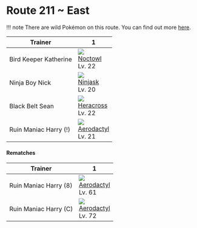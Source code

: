 # Route 211 ~ East

!!! note
    There are wild Pokémon on this route. You can find out more [here](../../wild_pokemon/route_211__east/).


Trainer               | 1
---                   | ---
Bird Keeper Katherine | ![][164]<br> [Noctowl]<br> Lv. 22
Ninja Boy Nick        | ![][291]<br> [Ninjask]<br> Lv. 20
Black Belt Sean       | ![][214]<br> [Heracross]<br> Lv. 22
Ruin Maniac Harry (!) | ![][142]<br> [Aerodactyl]<br> Lv. 21

#### Rematches

Trainer               | 1
---                   | ---
Ruin Maniac Harry (8) | ![][142]<br> [Aerodactyl]<br> Lv. 61
Ruin Maniac Harry (C) | ![][142]<br> [Aerodactyl]<br> Lv. 72



[Aerodactyl]: ../../pokemon_changes/142/
[Noctowl]: ../../pokemon_changes/164/
[Heracross]: ../../pokemon_changes/214/
[Ninjask]: ../../pokemon_changes/291/
[142]: ../img/pokemon/142.png
[164]: ../img/pokemon/164.png
[214]: ../img/pokemon/214.png
[291]: ../img/pokemon/291.png


